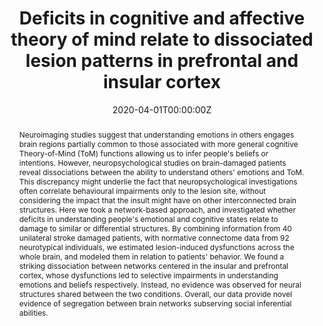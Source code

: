 ---
abstract: Neuroimaging studies suggest that understanding emotions in others engages brain regions partially common to those associated with more general cognitive Theory-of-Mind (ToM) functions allowing us to infer people's beliefs or intentions. However, neuropsychological studies on brain-damaged patients reveal dissociations between the ability to understand others' emotions and ToM. This discrepancy might underlie the fact that neuropsychological investigations often correlate behavioural impairments only to the lesion site, without considering the impact that the insult might have on other interconnected brain structures. Here we took a network-based approach, and investigated whether deficits in understanding people's emotional and cognitive states relate to damage to similar or differential structures. By combining information from 40 unilateral stroke damaged patients, with normative connectome data from 92 neurotypical individuals, we estimated lesion-induced dysfunctions across the whole brain, and modeled them in relation to patients' behavior. We found a striking dissociation between networks centered in the insular and prefrontal cortex, whose dysfunctions led to selective impairments in understanding emotions and beliefs respectively. Instead, no evidence was observed for neural structures shared between the two conditions. Overall, our data provide novel evidence of segregation between brain networks subserving social inferential abilities.
authors:
- Corrado Corradi-Dell'Acqua
- admin
- Marine Thomasson
- Therese Bernati
- Arnaud Saj
- Patrik Vuilleumier
date: "2020-04-01T00:00:00Z"
doi: "10.1016/j.cortex.2020.03.019"
featured: false
image:
  caption: 'Image credit: [**Unsplash**](https://unsplash.com/photos/jdD8gXaTZsc)'
  focal_point: ""
  preview_only: true
projects: []
publication: 'Cortex, 128:218-233'
publication_short: "Cortex, 128:218-233"
publication_types:
- "2"
publishDate: "2020-04-01T00:00:00Z"
slides: 
summary:
tags: [Mentalizing, Perspective taking, Empathy, Pain, Lesion symptom mapping]
title: Deficits in cognitive and affective theory of mind relate to dissociated lesion patterns in prefrontal and insular cortex
url_code: ""
url_dataset: https://osf.io/v94pf/
url_pdf: https://www.researchgate.net/publication/340033714_Deficits_in_cognitive_and_affective_theory_of_mind_relate_to_dissociated_lesion_patterns_in_prefrontal_and_insular_cortex
url_poster: ""
url_project: ""
url_slides: ""
url_source: ""
url_video: ""
---